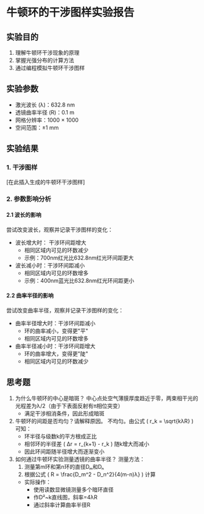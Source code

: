 # 牛顿环的干涉图样实验报告

## 实验目的
1. 理解牛顿环干涉现象的原理
2. 掌握光强分布的计算方法
3. 通过编程模拟牛顿环干涉图样

## 实验参数
- 激光波长 (λ)：632.8 nm
- 透镜曲率半径 (R)：0.1 m
- 网格分辨率：1000 × 1000
- 空间范围：±1 mm

## 实验结果

### 1. 干涉图样
[在此插入生成的牛顿环干涉图样]

### 2. 参数影响分析
#### 2.1 波长的影响
尝试改变波长，观察并记录干涉图样的变化：
- 波长增大时： 干涉环间距增大
  - 相同区域内可见的环数减少
  - 示例：700nm红光比632.8nm红光环间距更大
- 波长减小时：干涉环间距减小
  - 相同区域内可见的环数增多
  - 示例：400nm蓝光比632.8nm红光环间距更小

#### 2.2 曲率半径的影响
尝试改变曲率半径，观察并记录干涉图样的变化：
- 曲率半径增大时：干涉环间距减小
  - 环的曲率减小，变得更"平"
  - 相同区域内可见的环数增多
- 曲率半径减小时：干涉环间距增大
  - 环的曲率增大，变得更"陡"
  - 相同区域内可见的环数减少

## 思考题
1. 为什么牛顿环的中心是暗斑？
中心点处空气薄膜厚度趋近于零，两束相干光的光程差为λ/2（由于下表面反射有π相位突变）
   - 满足干涉相消条件，因此形成暗斑
2. 牛顿环的间距是否均匀？请解释原因。
不均匀。由公式 \( r_k = \sqrt{kλR} \) 可知：
   - 环半径与级数k的平方根成正比
   - 相邻环的半径差 \( Δr = r_{k+1} - r_k \) 随k增大而减小
   - 因此环间距随半径增大而逐渐变小
3. 如何通过牛顿环实验测量透镜的曲率半径？
 测量方法：
     1. 测量第m环和第n环的直径Dₘ和Dₙ
     2. 根据公式 \( R = \frac{D_m^2 - D_n^2}{4(m-n)λ} \) 计算
   - 实际操作：
     - 使用读数显微镜测量多个暗环直径
     - 作D²~k直线图，斜率=4λR
     - 通过斜率计算曲率半径R
